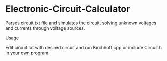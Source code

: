 # Electronic-Circuit-Calculator
Parses circuit txt file and simulates the circuit, solving unknown voltages and currents through voltage sources.

Usage

Edit circuit.txt with desired circuit and run Kirchhoff.cpp or include Circuit.h in your own program.
